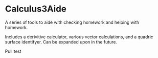 # Calculus3Aide
A series of tools to aide with checking homework and helping with homework. 

Includes a derivitive calculator, various vector calculations, and a quadric surface identifyer. Can be expanded upon in the future.


Pull test

